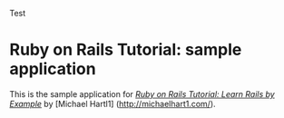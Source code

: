 Test

# Ruby on Rails Tutorial: sample application

This is the sample application for
[*Ruby on Rails Tutorial: Learn Rails by Example*](http://railstutorial.org/)
by [Michael Hartl1] (http://michaelhart1.com/).
